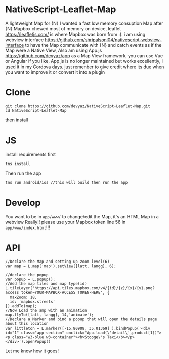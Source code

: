 # NativeScript-Leaflet-Map
A lightweight Map for {N}
I wanted a fast  low memory consuption Map after {N} Mapbox chewed most of memory on device, leaflet https://leafletjs.com/ is where Mapbox was born from :). i am using webview interface https://github.com/shripalsoni04/nativescript-webview-interface to have the Map communicate with {N} and catch events as if the Map were a Native View, Also am using App.js https://github.com/devyaz/app as a Map View framework, you can use Vue or Angular if you like, App.js is no longer maintained but works excellently, i used it in my Cordova days. just remenber to give credit where its due when you want to improve it or convert it into a plugin
# Clone
``` 
git clone https://github.com/devyaz/NativeScript-Leaflet-Map.git
cd NativeScript-Leaflet-Map
```

then install
# JS
install requirements first

```
tns install
```
Then run the app
```
tns run android/ios //this will build then run the app
```
# Develop
You want to be in ```app/www/``` to change/edit the Map, it's an HTML Map in a webview Really!!
please use your Mapbox token line 56 in ``app/www/index.html``!!! 
  # API
  ```
  //Declare the Map and setting up zoom level(6)
  var map = L.map('map').setView([latt, langg], 6); 
  
  //declare the popup
  var popup = L.popup();
  //Add the map tiles and map type(id)
  L.tileLayer('https://api.tiles.mapbox.com/v4/{id}/{z}/{x}/{y}.png?access_token=YOUR-MAPBOX-ACCESS_TOKEN-HERE', {
    maxZoom: 18,
    id: 'mapbox.streets' 
  }).addTo(map);
  //Now Load the amp with an animation
  map.flyTo([latt, langg], 14,'animate');
  //Declare a Marker and bind a popup that will open the details page about this location
var littleton = L.marker([-15.80908, 35.01369] ).bindPopup('<div id="1" class="app-section" onclick="App.load(\'detail\',product[1])"><p class="w3-blue w3-container"><b>Stooge\'s Taxi</b></p></div>').openPopup()
  ```
Let me know how it goes!
